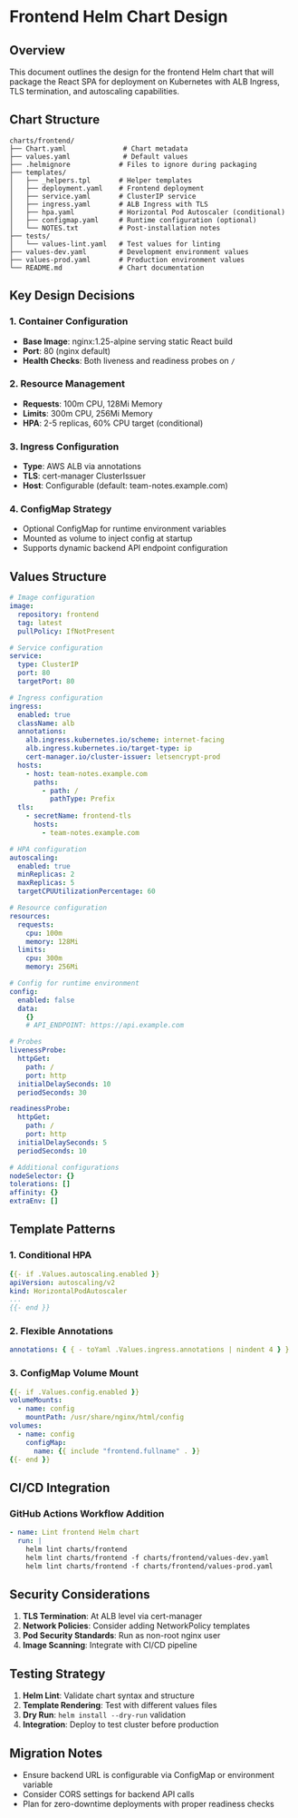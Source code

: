 # Frontend Helm Chart Design

## Overview

This document outlines the design for the frontend Helm chart that will package the React SPA for deployment on Kubernetes with ALB Ingress, TLS termination, and autoscaling capabilities.

## Chart Structure

```
charts/frontend/
├── Chart.yaml              # Chart metadata
├── values.yaml             # Default values
├── .helmignore            # Files to ignore during packaging
├── templates/
│   ├── _helpers.tpl       # Helper templates
│   ├── deployment.yaml    # Frontend deployment
│   ├── service.yaml       # ClusterIP service
│   ├── ingress.yaml       # ALB Ingress with TLS
│   ├── hpa.yaml           # Horizontal Pod Autoscaler (conditional)
│   ├── configmap.yaml     # Runtime configuration (optional)
│   └── NOTES.txt          # Post-installation notes
├── tests/
│   └── values-lint.yaml   # Test values for linting
├── values-dev.yaml        # Development environment values
├── values-prod.yaml       # Production environment values
└── README.md              # Chart documentation
```

## Key Design Decisions

### 1. Container Configuration

- **Base Image**: nginx:1.25-alpine serving static React build
- **Port**: 80 (nginx default)
- **Health Checks**: Both liveness and readiness probes on `/`

### 2. Resource Management

- **Requests**: 100m CPU, 128Mi Memory
- **Limits**: 300m CPU, 256Mi Memory
- **HPA**: 2-5 replicas, 60% CPU target (conditional)

### 3. Ingress Configuration

- **Type**: AWS ALB via annotations
- **TLS**: cert-manager ClusterIssuer
- **Host**: Configurable (default: team-notes.example.com)

### 4. ConfigMap Strategy

- Optional ConfigMap for runtime environment variables
- Mounted as volume to inject config at startup
- Supports dynamic backend API endpoint configuration

## Values Structure

```yaml
# Image configuration
image:
  repository: frontend
  tag: latest
  pullPolicy: IfNotPresent

# Service configuration
service:
  type: ClusterIP
  port: 80
  targetPort: 80

# Ingress configuration
ingress:
  enabled: true
  className: alb
  annotations:
    alb.ingress.kubernetes.io/scheme: internet-facing
    alb.ingress.kubernetes.io/target-type: ip
    cert-manager.io/cluster-issuer: letsencrypt-prod
  hosts:
    - host: team-notes.example.com
      paths:
        - path: /
          pathType: Prefix
  tls:
    - secretName: frontend-tls
      hosts:
        - team-notes.example.com

# HPA configuration
autoscaling:
  enabled: true
  minReplicas: 2
  maxReplicas: 5
  targetCPUUtilizationPercentage: 60

# Resource configuration
resources:
  requests:
    cpu: 100m
    memory: 128Mi
  limits:
    cpu: 300m
    memory: 256Mi

# Config for runtime environment
config:
  enabled: false
  data:
    {}
    # API_ENDPOINT: https://api.example.com

# Probes
livenessProbe:
  httpGet:
    path: /
    port: http
  initialDelaySeconds: 10
  periodSeconds: 30

readinessProbe:
  httpGet:
    path: /
    port: http
  initialDelaySeconds: 5
  periodSeconds: 10

# Additional configurations
nodeSelector: {}
tolerations: []
affinity: {}
extraEnv: []
```

## Template Patterns

### 1. Conditional HPA

```yaml
{{- if .Values.autoscaling.enabled }}
apiVersion: autoscaling/v2
kind: HorizontalPodAutoscaler
...
{{- end }}
```

### 2. Flexible Annotations

```yaml
annotations: { { - toYaml .Values.ingress.annotations | nindent 4 } }
```

### 3. ConfigMap Volume Mount

```yaml
{{- if .Values.config.enabled }}
volumeMounts:
  - name: config
    mountPath: /usr/share/nginx/html/config
volumes:
  - name: config
    configMap:
      name: {{ include "frontend.fullname" . }}
{{- end }}
```

## CI/CD Integration

### GitHub Actions Workflow Addition

```yaml
- name: Lint frontend Helm chart
  run: |
    helm lint charts/frontend
    helm lint charts/frontend -f charts/frontend/values-dev.yaml
    helm lint charts/frontend -f charts/frontend/values-prod.yaml
```

## Security Considerations

1. **TLS Termination**: At ALB level via cert-manager
2. **Network Policies**: Consider adding NetworkPolicy templates
3. **Pod Security Standards**: Run as non-root nginx user
4. **Image Scanning**: Integrate with CI/CD pipeline

## Testing Strategy

1. **Helm Lint**: Validate chart syntax and structure
2. **Template Rendering**: Test with different values files
3. **Dry Run**: `helm install --dry-run` validation
4. **Integration**: Deploy to test cluster before production

## Migration Notes

- Ensure backend URL is configurable via ConfigMap or environment variable
- Consider CORS settings for backend API calls
- Plan for zero-downtime deployments with proper readiness checks
